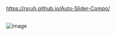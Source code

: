 https://rsruh.github.io/Auto-Slider-Compo/
<br>
<br>

![image](https://github.com/user-attachments/assets/1ec28cb8-c8b9-4a36-8dd1-1cdc7b323d3f)

